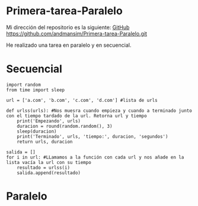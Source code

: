 # Primera-tarea-Paralelo

Mi dirección del repositorio es la siguiente: [GitHub](https://github.com/andmansim/Primera-tarea-Paralelo.git)
https://github.com/andmansim/Primera-tarea-Paralelo.git

He realizado una tarea en paralelo y en secuencial.

# Secuencial

```
import random
from time import sleep

url = ['a.com', 'b.com', 'c.com', 'd.com'] #lista de urls

def urlss(urls): #Nos muesra cuando empieza y cuando a terminado junto con el tiempo tardado de la url. Retorna url y tiempo
    print('Empezando', urls)
    duracion = round(random.random(), 3)
    sleep(duracion)
    print('Terminado', urls, 'tiempo:', duracion, 'segundos')
    return urls, duracion

salida = []
for i in url: #LLamamos a la función con cada url y nos añade en la lista vacía la url con su tiempo
    resultado = urlss(i)
    salida.append(resultado)
```

# Paralelo

```

```
